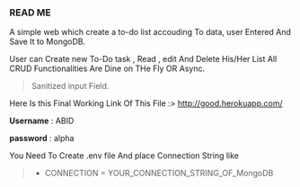 ### READ ME

A simple web which create a to-do list accouding To data, user Entered And Save It to MongoDB.

User can  Create new To-Do task , Read , edit And Delete His/Her List All CRUD Functionalities Are Dine on THe Fly OR Async.

>Sanitized input Field.

Here Is this Final Working Link Of This File :>  http://good.herokuapp.com/

**Username** : ABID

**password** : alpha

You Need To Create .env file And place Connection String like

>- CONNECTION = YOUR_CONNECTION_STRING_OF_MongoDB
